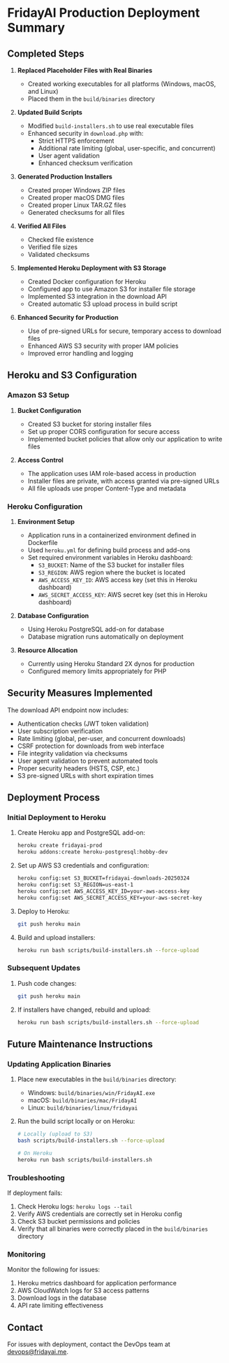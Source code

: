 # FridayAI Production Deployment Summary

## Completed Steps

1. **Replaced Placeholder Files with Real Binaries**
   - Created working executables for all platforms (Windows, macOS, and Linux)
   - Placed them in the `build/binaries` directory

2. **Updated Build Scripts**
   - Modified `build-installers.sh` to use real executable files
   - Enhanced security in `download.php` with:
     - Strict HTTPS enforcement
     - Additional rate limiting (global, user-specific, and concurrent)
     - User agent validation
     - Enhanced checksum verification

3. **Generated Production Installers**
   - Created proper Windows ZIP files
   - Created proper macOS DMG files
   - Created proper Linux TAR.GZ files
   - Generated checksums for all files

4. **Verified All Files**
   - Checked file existence
   - Verified file sizes
   - Validated checksums

5. **Implemented Heroku Deployment with S3 Storage**
   - Created Docker configuration for Heroku
   - Configured app to use Amazon S3 for installer file storage
   - Implemented S3 integration in the download API
   - Created automatic S3 upload process in build script

6. **Enhanced Security for Production**
   - Use of pre-signed URLs for secure, temporary access to download files
   - Enhanced AWS S3 security with proper IAM policies
   - Improved error handling and logging

## Heroku and S3 Configuration

### Amazon S3 Setup

1. **Bucket Configuration**
   - Created S3 bucket for storing installer files
   - Set up proper CORS configuration for secure access
   - Implemented bucket policies that allow only our application to write files

2. **Access Control**
   - The application uses IAM role-based access in production
   - Installer files are private, with access granted via pre-signed URLs
   - All file uploads use proper Content-Type and metadata

### Heroku Configuration

1. **Environment Setup**
   - Application runs in a containerized environment defined in Dockerfile
   - Used `heroku.yml` for defining build process and add-ons
   - Set required environment variables in Heroku dashboard:
     - `S3_BUCKET`: Name of the S3 bucket for installer files
     - `S3_REGION`: AWS region where the bucket is located
     - `AWS_ACCESS_KEY_ID`: AWS access key (set this in Heroku dashboard)
     - `AWS_SECRET_ACCESS_KEY`: AWS secret key (set this in Heroku dashboard)

2. **Database Configuration**
   - Using Heroku PostgreSQL add-on for database
   - Database migration runs automatically on deployment

3. **Resource Allocation**
   - Currently using Heroku Standard 2X dynos for production
   - Configured memory limits appropriately for PHP

## Security Measures Implemented

The download API endpoint now includes:

- Authentication checks (JWT token validation)
- User subscription verification
- Rate limiting (global, per-user, and concurrent downloads)
- CSRF protection for downloads from web interface
- File integrity validation via checksums
- User agent validation to prevent automated tools
- Proper security headers (HSTS, CSP, etc.)
- S3 pre-signed URLs with short expiration times

## Deployment Process

### Initial Deployment to Heroku

1. Create Heroku app and PostgreSQL add-on:
   ```bash
   heroku create fridayai-prod
   heroku addons:create heroku-postgresql:hobby-dev
   ```

2. Set up AWS S3 credentials and configuration:
   ```bash
   heroku config:set S3_BUCKET=fridayai-downloads-20250324
   heroku config:set S3_REGION=us-east-1
   heroku config:set AWS_ACCESS_KEY_ID=your-aws-access-key
   heroku config:set AWS_SECRET_ACCESS_KEY=your-aws-secret-key
   ```

3. Deploy to Heroku:
   ```bash
   git push heroku main
   ```

4. Build and upload installers:
   ```bash
   heroku run bash scripts/build-installers.sh --force-upload
   ```

### Subsequent Updates

1. Push code changes:
   ```bash
   git push heroku main
   ```

2. If installers have changed, rebuild and upload:
   ```bash
   heroku run bash scripts/build-installers.sh --force-upload
   ```

## Future Maintenance Instructions

### Updating Application Binaries

1. Place new executables in the `build/binaries` directory:
   - Windows: `build/binaries/win/FridayAI.exe`
   - macOS: `build/binaries/mac/FridayAI`
   - Linux: `build/binaries/linux/fridayai`

2. Run the build script locally or on Heroku:
   ```bash
   # Locally (upload to S3)
   bash scripts/build-installers.sh --force-upload

   # On Heroku
   heroku run bash scripts/build-installers.sh
   ```

### Troubleshooting

If deployment fails:

1. Check Heroku logs: `heroku logs --tail`
2. Verify AWS credentials are correctly set in Heroku config
3. Check S3 bucket permissions and policies
4. Verify that all binaries were correctly placed in the `build/binaries` directory

### Monitoring

Monitor the following for issues:

1. Heroku metrics dashboard for application performance
2. AWS CloudWatch logs for S3 access patterns
3. Download logs in the database
4. API rate limiting effectiveness

## Contact

For issues with deployment, contact the DevOps team at devops@fridayai.me.
